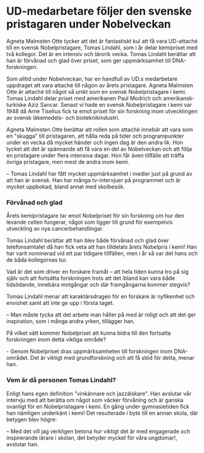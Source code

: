 # UD-medarbetare följer den svenske pristagaren under Nobelveckan

Agneta Malmsten Otte tycker att det är fantastiskt kul att få vara UD\-attaché till en svensk Nobelpristagare, Tomas Lindahl, som i år delar kemipriset med två kollegor. Det är en intensiv och lärorik vecka. Tomas Lindahl berättar att han är förvånad och glad över priset, som ger uppmärksamhet till DNA\-forskningen.


Som alltid under Nobelveckan, har en handfull av UD:s medarbetare uppdraget att vara attaché till någon av årets pristagare. Agneta Malmsten Otte är attaché till något så unikt som en svensk Nobelpristagare i kemi. Tomas Lindahl delar priset med amerikanen Paul Modrich och amerikansk\-turkiske Aziz Sancar. Senast vi hade en svensk Nobelpristagare i kemi var 1948 då Arne Tiselius fick ta emot priset för sin forskning inom utvecklingen av svensk läkemedels\- och bioteknikindustri.

Agneta Malmsten Otte berättar att rollen som attaché innebär att vara som en "skugga" till pristagaren, att hålla reda på tider och programpunkter under en vecka då mycket händer och ingen dag är den andra lik. Hon tycket att det är spännande att få vara en del av Nobelveckan och att följa en pristagare under flera intensiva dagar. Hon får även tillfälle att träffa övriga pristagare, men mest de andra inom kemi.

– Tomas Lindahl har fått mycket uppmärksamhet i medier just på grund av att han är svensk. Han har många tv\-intervjuer på programmet och är mycket uppbokad, bland annat med skolbesök.

### Förvånad och glad

Årets kemipristagare tar emot Nobelpriset för sin forskning om hur den levande cellen fungerar, något som ligger till grund för exempelvis utveckling av nya cancerbehandlingar.

Tomas Lindahl berättar att han blev både förvånad och glad över telefonsamtalet då han fick veta att han tilldelats årets Nobelpris i kemi! Han har varit nominerad vid ett par tidigare tillfällen, men i år så var det hans och de båda kollegornas tur.

Vad är det som driver en forskare framåt – att hela tiden kunna tro på sig själv och att fortsätta forskningen trots att det ibland kan vara både tidsödande, innebära motgångar och där framgångarna kommer stegvis?

Tomas Lindahl menar att karaktärsdragen för en forskare är nyfikenhet och envishet samt att inte ge upp i första taget.

– Man måste tycka att det arbete man håller på med är roligt och att det ger inspiration, som i många andra yrken, tillägger han.

På vilket sätt kommer Nobelpriset att kunna bidra till den fortsatta forskningen inom detta viktiga område?

\- Genom Nobelpriset dras uppmärksamheten till forskningen inom DNA\-området. Det är viktigt med grundforskning och att få stöd för detta, menar han.

### Vem är då personen Tomas Lindahl?

Enligt hans egen definition "vinkännare och jazzälskare". Han avslutar vår intervju med att berätta om något som väcker förvåning och är ganska ovanligt för en Nobelpristagare i kemi. En gång under gymnasietiden fick han nämligen underkänt i kemi! Det resulterade i byte till en annan skola, där betygen blev högre:

– Med det vill jag verkligen betona hur viktigt det är med engagerade och inspirerande lärare i skolan, det betyder mycket för våra ungdomar!, avslutar han.
